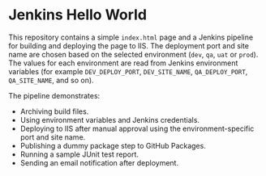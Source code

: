 # Jenkins Hello World

This repository contains a simple `index.html` page and a Jenkins pipeline
for building and deploying the page to IIS. The deployment port and site
name are chosen based on the selected environment (`dev`, `qa`, `uat` or
`prod`). The values for each environment are read from Jenkins
environment variables (for example `DEV_DEPLOY_PORT`, `DEV_SITE_NAME`,
`QA_DEPLOY_PORT`, `QA_SITE_NAME`, and so on).

The pipeline demonstrates:

* Archiving build files.
* Using environment variables and Jenkins credentials.
* Deploying to IIS after manual approval using the environment-specific port
  and site name.
* Publishing a dummy package step to GitHub Packages.
* Running a sample JUnit test report.
* Sending an email notification after deployment.
